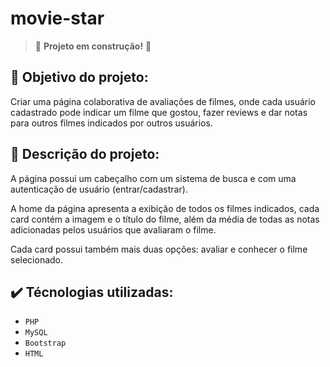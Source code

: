 # movie-star

> :construction: **Projeto em construção!** :construction:

## :dart: Objetivo do projeto:

Criar uma página colaborativa de avaliações de filmes, onde cada usuário cadastrado pode indicar um filme que gostou, fazer reviews e dar notas para outros filmes indicados por outros usuários.

## :receipt: Descrição do projeto:

A página possui um cabeçalho com um sistema de busca e com uma autenticação de usuário (entrar/cadastrar).

A home da página apresenta a exibição de todos os filmes indicados, cada card contém a imagem e o título do filme, além da média de todas as notas adicionadas pelos usuários que avaliaram o filme.

Cada card possui também mais duas opções: avaliar e conhecer o filme selecionado.

## :heavy_check_mark: Técnologias utilizadas:

- `PHP`
- `MySQL`
- `Bootstrap`
- `HTML`

